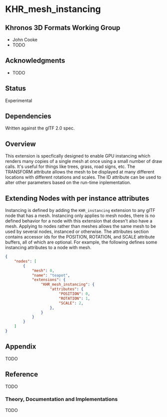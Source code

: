# KHR\_mesh\_instancing

## Khronos 3D Formats Working Group

* John Cooke
* TODO

## Acknowledgments

* TODO

## Status

Experimental

## Dependencies

Written against the glTF 2.0 spec.

## Overview

This extension is specfically designed to enable GPU instancing which renders many copies of a single mesh at once using a small number of draw calls.  It's useful for things 
like trees, grass, road signs, etc.  The TRANSFORM attribute allows the mesh to be displayed at many different locations with different rotations and scales.  The ID attribute 
can be used to alter other parameters based on the run-time inplementation.

## Extending Nodes with per instance attributes

Instancing is defined by adding the `KHR_instancing` extension to any glTF node that has a mesh.  Instancing only applies to mesh nodes, there is no defined behavior for a node 
with this extension that doesn't also have a mesh.  Applying to nodes rather than meshes allows the same mesh to be used by several nodes, instanced or otherwise.  The attributes 
section contains accessor ids for the POSITION, ROTATION, and SCALE attribute buffers, all of which are optional.  For example, the following defines some instancing attributes 
to a node with mesh.  

```json
{
    "nodes": [
        {
            "mesh": 0,
            "name": "teapot",
            "extensions": {
                "KHR_mesh_instancing": {
                    "attributes": {
                        "POSITION": 0,
                        "ROTATION": 1,
                        "SCALE": 2,
                    },
                }
            }
        }
    ]
}
```

## Appendix

TODO

## Reference

TODO

### Theory, Documentation and Implementations

TODO
